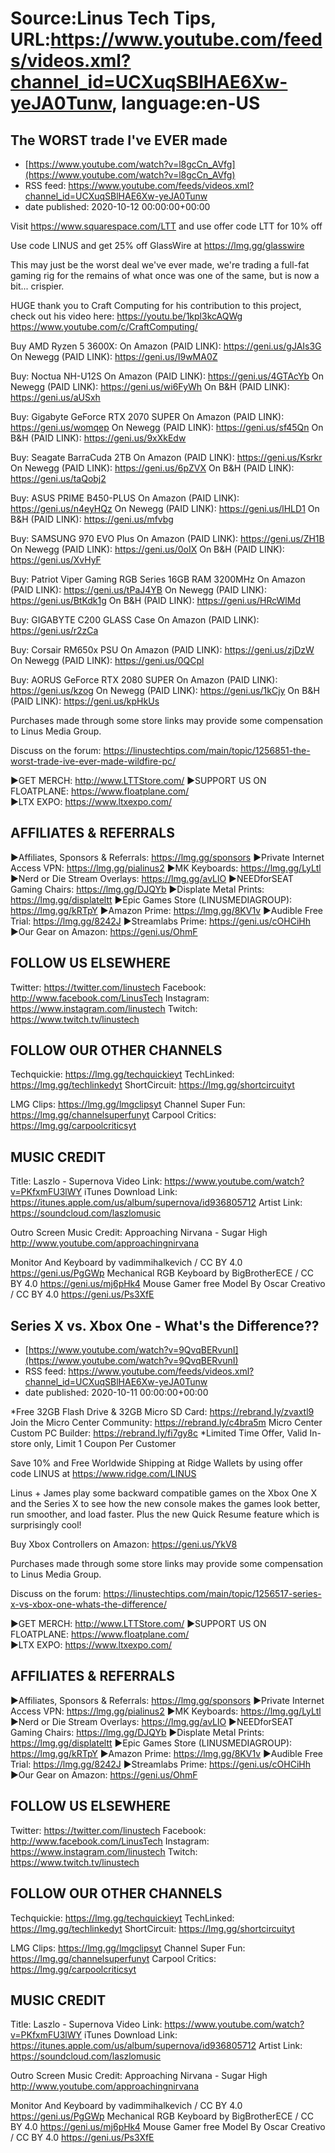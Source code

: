 # Source:Linus Tech Tips, URL:https://www.youtube.com/feeds/videos.xml?channel_id=UCXuqSBlHAE6Xw-yeJA0Tunw, language:en-US

## The WORST trade I've EVER made
 - [https://www.youtube.com/watch?v=l8gcCn_AVfg](https://www.youtube.com/watch?v=l8gcCn_AVfg)
 - RSS feed: https://www.youtube.com/feeds/videos.xml?channel_id=UCXuqSBlHAE6Xw-yeJA0Tunw
 - date published: 2020-10-12 00:00:00+00:00

Visit https://www.squarespace.com/LTT and use offer code LTT for 10% off

Use code LINUS and get 25% off GlassWire at https://lmg.gg/glasswire

This may just be the worst deal we've ever made, we're trading a full-fat gaming rig for the remains of what once was one of the same, but is now a bit... crispier. 

HUGE thank you to Craft Computing for his contribution to this project, check out his video here: https://youtu.be/1kpl3kcAQWg
https://www.youtube.com/c/CraftComputing/

Buy AMD Ryzen 5 3600X:
On Amazon (PAID LINK): https://geni.us/gJAIs3G
On Newegg (PAID LINK): https://geni.us/I9wMA0Z

Buy: Noctua NH-U12S
On Amazon (PAID LINK): https://geni.us/4GTAcYb
On Newegg (PAID LINK): https://geni.us/wi6FyWh
On B&H (PAID LINK): https://geni.us/aUSxh

Buy: Gigabyte GeForce RTX 2070 SUPER
On Amazon (PAID LINK): https://geni.us/womqep
On Newegg (PAID LINK): https://geni.us/sf45Qn
On B&H (PAID LINK): https://geni.us/9xXkEdw

Buy: Seagate BarraCuda 2TB
On Amazon (PAID LINK): https://geni.us/Ksrkr
On Newegg (PAID LINK): https://geni.us/6pZVX
On B&H (PAID LINK): https://geni.us/taQobj2

Buy: ASUS PRIME B450-PLUS
On Amazon (PAID LINK): https://geni.us/n4eyHQz
On Newegg (PAID LINK): https://geni.us/lHLD1
On B&H (PAID LINK): https://geni.us/mfvbg

Buy: SAMSUNG 970 EVO Plus
On Amazon (PAID LINK): https://geni.us/ZH1B
On Newegg (PAID LINK): https://geni.us/0oIX
On B&H (PAID LINK): https://geni.us/XvHyF

Buy: Patriot Viper Gaming RGB Series 16GB RAM 3200MHz
On Amazon (PAID LINK): https://geni.us/tPaJ4YB
On Newegg (PAID LINK): https://geni.us/BtKdk1g
On B&H (PAID LINK): https://geni.us/HRcWlMd

Buy: GIGABYTE C200 GLASS Case
On Amazon (PAID LINK): https://geni.us/r2zCa

Buy: Corsair RM650x PSU
On Amazon (PAID LINK): https://geni.us/zjDzW
On Newegg (PAID LINK): https://geni.us/0QCpl

Buy: AORUS GeForce RTX 2080 SUPER
On Amazon (PAID LINK): https://geni.us/kzog
On Newegg (PAID LINK): https://geni.us/1kCjy
On B&H (PAID LINK): https://geni.us/kpHkUs

Purchases made through some store links may provide some compensation to Linus Media Group.

Discuss on the forum: https://linustechtips.com/main/topic/1256851-the-worst-trade-ive-ever-made-wildfire-pc/

►GET MERCH: http://www.LTTStore.com/
►SUPPORT US ON FLOATPLANE: https://www.floatplane.com/  
►LTX EXPO: https://www.ltxexpo.com/   

AFFILIATES & REFERRALS
---------------------------------------------------
►Affiliates, Sponsors & Referrals: https://lmg.gg/sponsors
►Private Internet Access VPN: https://lmg.gg/pialinus2
►MK Keyboards: https://lmg.gg/LyLtl
►Nerd or Die Stream Overlays: https://lmg.gg/avLlO
►NEEDforSEAT Gaming Chairs: https://lmg.gg/DJQYb
►Displate Metal Prints: https://lmg.gg/displateltt
►Epic Games Store (LINUSMEDIAGROUP): https://lmg.gg/kRTpY
►Amazon Prime: https://lmg.gg/8KV1v
►Audible Free Trial: https://lmg.gg/8242J
►Streamlabs Prime: https://geni.us/cOHCiHh
►Our Gear on Amazon: https://geni.us/OhmF
 
FOLLOW US ELSEWHERE
---------------------------------------------------  
Twitter: https://twitter.com/linustech
Facebook: http://www.facebook.com/LinusTech
Instagram: https://www.instagram.com/linustech
Twitch: https://www.twitch.tv/linustech

FOLLOW OUR OTHER CHANNELS
---------------------------------------------------  
Techquickie: https://lmg.gg/techquickieyt
TechLinked: https://lmg.gg/techlinkedyt
ShortCircuit: https://lmg.gg/shortcircuityt

LMG Clips: https://lmg.gg/lmgclipsyt
Channel Super Fun: https://lmg.gg/channelsuperfunyt
Carpool Critics: https://lmg.gg/carpoolcriticsyt

MUSIC CREDIT
---------------------------------------------------  
Title: Laszlo - Supernova
Video Link: https://www.youtube.com/watch?v=PKfxmFU3lWY
iTunes Download Link: https://itunes.apple.com/us/album/supernova/id936805712
Artist Link: https://soundcloud.com/laszlomusic

Outro Screen Music Credit: Approaching Nirvana - Sugar High http://www.youtube.com/approachingnirvana

Monitor And Keyboard by vadimmihalkevich / CC BY 4.0  https://geni.us/PgGWp
Mechanical RGB Keyboard by BigBrotherECE / CC BY 4.0 https://geni.us/mj6pHk4
Mouse Gamer free Model By Oscar Creativo / CC BY 4.0 https://geni.us/Ps3XfE

## Series X vs. Xbox One - What's the Difference??
 - [https://www.youtube.com/watch?v=9QvqBERvunI](https://www.youtube.com/watch?v=9QvqBERvunI)
 - RSS feed: https://www.youtube.com/feeds/videos.xml?channel_id=UCXuqSBlHAE6Xw-yeJA0Tunw
 - date published: 2020-10-11 00:00:00+00:00

*Free 32GB Flash Drive & 32GB Micro SD Card: https://rebrand.ly/zvaxtl9
Join the Micro Center Community: https://rebrand.ly/c4bra5m
Micro Center Custom PC Builder: https://rebrand.ly/fi7gy8c
*Limited Time Offer, Valid In-store only, Limit 1 Coupon Per Customer

Save 10% and Free Worldwide Shipping at Ridge Wallets by using offer code LINUS at https://www.ridge.com/LINUS

Linus + James play some backward compatible games on the Xbox One X and the Series X to see how the new console makes the games look better, run smoother, and load faster. Plus the new Quick Resume feature which is surprisingly cool!

Buy Xbox Controllers on Amazon: https://geni.us/YkV8

Purchases made through some store links may provide some compensation to Linus Media Group.

Discuss on the forum: https://linustechtips.com/main/topic/1256517-series-x-vs-xbox-one-whats-the-difference/

►GET MERCH: http://www.LTTStore.com/
►SUPPORT US ON FLOATPLANE: https://www.floatplane.com/  
►LTX EXPO: https://www.ltxexpo.com/   

AFFILIATES & REFERRALS
---------------------------------------------------
►Affiliates, Sponsors & Referrals: https://lmg.gg/sponsors
►Private Internet Access VPN: https://lmg.gg/pialinus2
►MK Keyboards: https://lmg.gg/LyLtl
►Nerd or Die Stream Overlays: https://lmg.gg/avLlO
►NEEDforSEAT Gaming Chairs: https://lmg.gg/DJQYb
►Displate Metal Prints: https://lmg.gg/displateltt
►Epic Games Store (LINUSMEDIAGROUP): https://lmg.gg/kRTpY
►Amazon Prime: https://lmg.gg/8KV1v
►Audible Free Trial: https://lmg.gg/8242J
►Streamlabs Prime: https://geni.us/cOHCiHh
►Our Gear on Amazon: https://geni.us/OhmF
 
FOLLOW US ELSEWHERE
---------------------------------------------------  
Twitter: https://twitter.com/linustech
Facebook: http://www.facebook.com/LinusTech
Instagram: https://www.instagram.com/linustech
Twitch: https://www.twitch.tv/linustech

FOLLOW OUR OTHER CHANNELS
---------------------------------------------------  
Techquickie: https://lmg.gg/techquickieyt
TechLinked: https://lmg.gg/techlinkedyt
ShortCircuit: https://lmg.gg/shortcircuityt

LMG Clips: https://lmg.gg/lmgclipsyt
Channel Super Fun: https://lmg.gg/channelsuperfunyt
Carpool Critics: https://lmg.gg/carpoolcriticsyt

MUSIC CREDIT
---------------------------------------------------  
Title: Laszlo - Supernova
Video Link: https://www.youtube.com/watch?v=PKfxmFU3lWY
iTunes Download Link: https://itunes.apple.com/us/album/supernova/id936805712
Artist Link: https://soundcloud.com/laszlomusic

Outro Screen Music Credit: Approaching Nirvana - Sugar High http://www.youtube.com/approachingnirvana

Monitor And Keyboard by vadimmihalkevich / CC BY 4.0  https://geni.us/PgGWp
Mechanical RGB Keyboard by BigBrotherECE / CC BY 4.0 https://geni.us/mj6pHk4
Mouse Gamer free Model By Oscar Creativo / CC BY 4.0 https://geni.us/Ps3XfE

